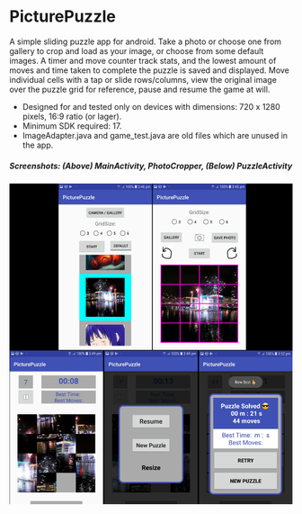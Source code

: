 # PicturePuzzle
A simple sliding puzzle app for android. Take a photo or choose one from gallery to crop and load as your image, or 
choose from some default images. A timer and move counter track stats, and the lowest amount of moves and time taken to 
complete the puzzle is saved and displayed. Move individual cells with a tap or slide rows/columns, view the original
image over the puzzle grid for reference, pause and resume the game at will.
- Designed for and tested only on devices with dimensions: 720 x 1280 pixels, 16:9 ratio (or lager).
- Minimum SDK required: 17.
- ImageAdapter.java and game_test.java are old files which are unused in the app.

##### Screenshots: (Above) MainActivity, PhotoCropper, (Below) PuzzleActivity

![alt_text](screenshots/screenshots_combined.png)
